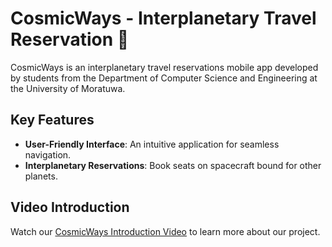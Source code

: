 # CosmicWays - Interplanetary Travel Reservation 🚀


CosmicWays is an interplanetary travel reservations mobile app developed by students from the Department of Computer Science and Engineering at the University of Moratuwa.

## Key Features

- **User-Friendly Interface**: An intuitive application for seamless navigation.
- **Interplanetary Reservations**: Book seats on spacecraft bound for other planets.


## Video Introduction

Watch our [CosmicWays Introduction Video]([https://www.youtube.com/watch?v=yourvideolink](https://www.youtube.com/watch?v=bUV_WIF46HI)) to learn more about our project.

